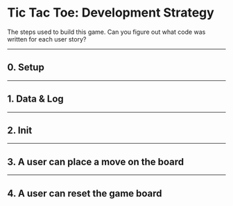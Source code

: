 # Tic Tac Toe: Development Strategy

The steps used to build this game.  Can you figure out what code was written for each user story?

---

## 0. Setup

---

## 1. Data & Log

---

## 2. Init

---

## 3. A user can place a move on the board

---

## 4. A user can reset the game board
